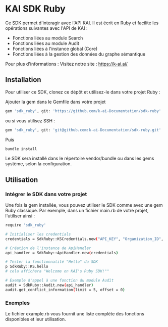 # KAI SDK Ruby

Ce SDK permet d'interagir avec l'API KAI. Il est écrit en Ruby et facilite les opérations suivantes avec l'API de KAI :
- Fonctions liées au module Search
- Fonctions liées au module Audit
- Fonctions liées à l'instance global (Core)
- Fonctions liées à la gestion des données du graphe sémantique

Pour plus d'informations : 
Visitez notre site : https://k-ai.ai/

## Installation
Pour utiliser ce SDK, clonez ce dépôt et utilisez-le dans votre projet Ruby :

Ajouter la gem dans le Gemfile dans votre projet

```bash
gem 'sdk_ruby', git: 'https://github.com/k-ai-Documentation/sdk-ruby'
```

ou si vous utilisez SSH :
```bash
gem 'sdk_ruby', git: 'git@github.com:k-ai-Documentation/sdk-ruby.git'
```

Puis
```bash
bundle install
```

Le SDK sera installé dans le répertoire vendor/bundle ou dans les gems système, selon la configuration.


## Utilisation
### Intégrer le SDK dans votre projet
Une fois la gem installée, vous pouvez utiliser le SDK comme avec une gem Ruby classique. Par exemple, dans un fichier main.rb de votre projet, l'utiliser ainsi :

```bash
require 'sdk_ruby'

# Initialiser les credentials
credentials = SdkRuby::KSCredentials.new("API_KEY", "Organization_ID", "Instance_ID")

# Création de l'instance de ApiHandler
api_handler = SdkRuby::ApiHandler.new(credentials)

# Tester la fonctionnalité "Hello" du SDK
p SdkRuby::KS.hello
# cela affichera "Welcome on KAI's Ruby SDK!""

# Exemple d'appel à une fonction du module Audit
audit = SdkRuby::Audit.new(api_handler)
audit.get_conflict_information(limit = 5, offset = 0)

```

### Exemples
Le fichier example.rb vous fournit une liste complète des fonctions disponibles et leur utilisation.